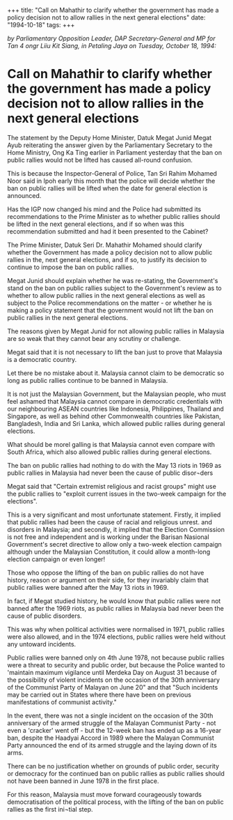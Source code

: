 +++ 
title: "Call on Mahathir to clarify whether the government has made a policy decision not to allow rallies in the next general elections"
date: "1994-10-18"
tags:
+++

_by Parliamentary Opposition Leader, DAP Secretary-General and MP for Tan 4 ongr Liiu Kit Siang, in Petaling Jaya on Tuesday, October 18, 1994:_

# Call on Mahathir to clarify whether the government has made a policy decision not to allow rallies in the next general elections

The statement by the Deputy Home Minister, Datuk Megat Junid Megat Ayub reiterating the answer given by the Parliamentary Secretary to the Home Ministry, Ong Ka Ting earlier in Parliament yesterday that the ban on public rallies would not be lifted has caused all-round confusion.</u>

This is because the Inspector-General of Police, Tan Sri Rahim Mohamed Noor said in Ipoh early this month that the police will decide whether the ban on public rallies will be lifted when the date for general election is announced.

Has the IGP now changed his mind and the Police had submitted its recommendations to the Prime Minister as to whether public rallies should be lifted in the next general elections, and if so when was this recommendation submitted and had it been presented to the Cabinet?

The Prime Minister, Datuk Seri Dr. Mahathir Mohamed should clarify whether the Government has made a policy decision not to allow public rallies in the, next general elections, and if so, to justify its decision to continue to impose the ban on public rallies.

Megat Junid should explain whether he was re-stating, the Government's stand on the ban on public rallies subject to the Government's review as to whether to allow public rallies in the next general elections as well as subject to the Police recommendations on the matter - or whether he is making a policy statement that the government would not lift the ban on public rallies in the next general elections.

The reasons given by Megat Junid for not allowing public rallies in Malaysia are so weak that they cannot bear any scrutiny or challenge.

Megat said that it is not necessary to lift the ban just to prove that Malaysia is a democratic country.

Let there be no mistake about it.	Malaysia cannot claim to be democratic so long as public rallies continue to be banned in Malaysia.

It is not just the Malaysian Government, but the Malaysian people, who must feel ashamed that Malaysia cannot compare in democratic credentials with our neighbouring ASEAN countries like Indonesia, Philippines, Thailand and Singapore, as well as behind other Commonwealth countries like Pakistan, Bangladesh, India and Sri Lanka, which allowed public rallies during general elections.

What should be morel galling is that Malaysia cannot even compare with South Africa, which also allowed public rallies during general elections.

The ban on public rallies had nothing to do with the May 13 riots in 1969 as public rallies in Malaysia had never been the cause of public disor¬ders

Megat said that "Certain extremist religious and racist groups" might use the public rallies to "exploit current issues in the two-week campaign for the elections".

This is a very significant and most unfortunate statement. Firstly, it implied that public rallies had been the cause of racial and religious unrest. and disorders in Malaysia; and secondly, it implied that the Election Commission is not free and independent and is working under the Barisan Nasional Government's secret directive to allow only a two-week election campaign although under the Malaysian Constitution, it could allow a month-long election campaign or even longer!

Those who oppose the lifting of the ban on public rallies do not have history, reason or argument on their side, for they invariably claim that public rallies were banned after the May 13 riots in 1969.

In fact, if Megat studied history, he would know that public rallies were not banned after the 1969 riots, as public rallies in Malaysia bad never been the cause of public disorders.

This was why when political activities were normalised in 1971, public rallies were also allowed, and in the 1974 elections, public rallies were held without any untoward incidents.

Public rallies were banned only on 4th June 1978, not because public rallies were a threat to security and public order, but because the Police wanted to 'maintain maximum vigilance until Merdeka Day on August 31 because of the possibility of violent incidents on the occasion of the 30th anniversary of the Communist Party of Malayan on June 20" and that "Such incidents may be carried out in States where there have been on previous manifestations of communist activity."

In the event, there was not a single incident on the occasion of the 30th anniversary of the armed struggle of the Malayan Communist Party - not even a 'cracker' went off - but the 12-week ban has ended up as a 16-year ban, despite the Haadyai Accord in 1989 where the Malayan Communist Party announced the end of its armed struggle and the laying down of its arms.

There can be no justification whether on grounds of public order, security or democracy for the continued ban on public rallies as public rallies should not have been banned in June 1978 in the first place.

For this reason, Malaysia must move forward courageously towards democratisation of the political process, with the lifting of the ban on public rallies as the first ini¬tial step.
 
